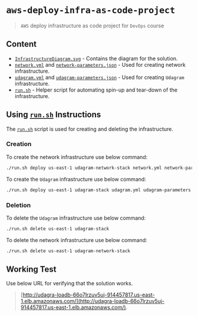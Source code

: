 # `aws-deploy-infra-as-code-project`

> `AWS` deploy infrastructure as code project for `DevOps` course

## Content

- [`InfrastructureDiagram.svg`](InfrastructureDiagram.svg) - Contains the diagram for the solution.
- [`network.yml`](network.yml) and [`network-parameters.json`](network-parameters.json) - Used for creating network infrastructure.
- [`udagram.yml`](udagram.yml) and [`udagram-parameters.json`](udagram-parameters.json) - Used for creating `Udagram` infrastructure.
- [`run.sh`](run.sh) - Helper script for automating spin-up and tear-down of the infrastructure.

## Using [`run.sh`](run.sh) Instructions

The [`run.sh`](run.sh) script is used for creating and deleting the infrastructure.

### Creation

To create the network infrastructure use below command:

```sh
./run.sh deploy us-east-1 udagram-network-stack network.yml network-parameters.json
```

To create the `Udagram` infrastructure use below command:

```sh
./run.sh deploy us-east-1 udagram-stack udagram.yml udagram-parameters.json
```

### Deletion

To delete the `Udagram` infrastructure use below command:

```sh
./run.sh delete us-east-1 udagram-stack
```

To delete the network infrastructure use below command:

```sh
./run.sh delete us-east-1 udagram-network-stack
```

## Working Test

Use below URL for verifying that the solution works.

> [http://udagra-loadb-66o7lrzuv5uj-914457817.us-east-1.elb.amazonaws.com/](http://udagra-loadb-66o7lrzuv5uj-914457817.us-east-1.elb.amazonaws.com/).
